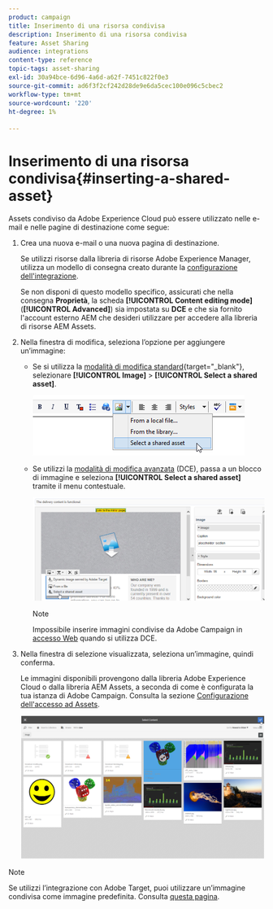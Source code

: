 ```yaml
---
product: campaign
title: Inserimento di una risorsa condivisa
description: Inserimento di una risorsa condivisa
feature: Asset Sharing
audience: integrations
content-type: reference
topic-tags: asset-sharing
exl-id: 30a94bce-6d96-4a6d-a62f-7451c822f0e3
source-git-commit: ad6f3f2cf242d28de9e6da5cec100e096c5cbec2
workflow-type: tm+mt
source-wordcount: '220'
ht-degree: 1%

---
```


# Inserimento di una risorsa condivisa{#inserting-a-shared-asset}

Assets condiviso da Adobe Experience Cloud può essere utilizzato nelle e-mail e nelle pagine di destinazione come segue:

1. Crea una nuova e-mail o una nuova pagina di destinazione.

   Se utilizzi risorse dalla libreria di risorse Adobe Experience Manager, utilizza un modello di consegna creato durante la [configurazione dell&#39;integrazione](../../integrations/using/configuring-access-to-assets.md#integrating-with-aem-assets).

   Se non disponi di questo modello specifico, assicurati che nella consegna **Proprietà**, la scheda **[!UICONTROL Content editing mode]** (**[!UICONTROL Advanced]**) sia impostata su **DCE** e che sia fornito l&#39;account esterno AEM che desideri utilizzare per accedere alla libreria di risorse AEM Assets.

1. Nella finestra di modifica, seleziona l’opzione per aggiungere un’immagine:

   * Se si utilizza la [modalità di modifica standard](https://experienceleague.adobe.com/docs/campaign/campaign-v8/send/emails/defining-the-email-content.html#adding-images){target="_blank"}, selezionare **[!UICONTROL Image]** > **[!UICONTROL Select a shared asset]**.

     ![](assets/dam_insert_image_standard.png)

   * Se utilizzi la [modalità di modifica avanzata](../../web/using/about-campaign-html-editor.md) (DCE), passa a un blocco di immagine e seleziona **[!UICONTROL Select a shared asset]** tramite il menu contestuale.

     ![](assets/dam_insert_image_dce.png)

     >[!NOTE]
     >
     >Impossibile inserire immagini condivise da Adobe Campaign in [accesso Web](../../platform/using/adobe-campaign-workspace.md#console-and-web-access) quando si utilizza DCE.

1. Nella finestra di selezione visualizzata, seleziona un’immagine, quindi conferma.

   Le immagini disponibili provengono dalla libreria Adobe Experience Cloud o dalla libreria AEM Assets, a seconda di come è configurata la tua istanza di Adobe Campaign. Consulta la sezione [Configurazione dell&#39;accesso ad Assets](../../integrations/using/configuring-access-to-assets.md).

   ![](assets/dam_shared_image_selection.png)

>[!NOTE]
>
>Se utilizzi l’integrazione con Adobe Target, puoi utilizzare un’immagine condivisa come immagine predefinita. Consulta [questa pagina](../../integrations/using/integrating-with-adobe-target.md).
